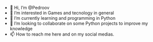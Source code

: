 - 👋 Hi, I’m @Pedroov
- 👀 I’m interested in Games and tecnology in general
- 🌱 I’m currently learning and programming in Python
- 💞️ I’m looking to collaborate on some Python projects to improve my knowledge
- 📫 How to reach me here and on my social medias.

<!---
Pedroov/Pedroov is a ✨ special ✨ repository because its `README.md` (this file) appears on your GitHub profile.
You can click the Preview link to take a look at your changes.
--->
